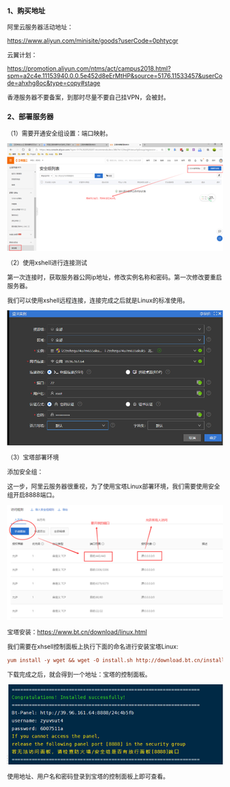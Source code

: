 ### 1、购买地址

阿里云服务器活动地址：

https://www.aliyun.com/minisite/goods?userCode=0phtycgr

云翼计划：

https://promotion.aliyun.com/ntms/act/campus2018.html?spm=a2c4e.11153940.0.0.5e452d8eErMtHP&source=5176.11533457&userCode=ahxhg8oc&type=copy#stage

香港服务器不要备案，到那时尽量不要自己挂VPN，会被封。

### 2、部署服务器

（1）需要开通安全组设置：端口映射。

<img src="服务器部署.assets\image-20200807102203206.png" alt="image-20200807102203206" style="zoom:80%;" />

（2）使用xshell进行连接测试

​		第一次连接时，获取服务器公网ip地址，修改实例名称和密码。第一次修改要重启服务器。

我们可以使用xshell远程连接，连接完成之后就是Linux的标准使用。

<img src="服务器部署.assets\image-20200807103908769.png" alt="image-20200807103908769" style="zoom:80%;" />

（3）宝塔部署环境

添加安全组：

这一步，阿里云服务器很重视，为了使用宝塔Linux部署环境，我们需要使用安全组开启8888端口。

<img src="服务器部署.assets\image-20200807113637972.png" alt="image-20200807113637972" style="zoom:80%;" />

宝塔安装：https://www.bt.cn/download/linux.html

我们需要在xhsell控制面板上执行下面的命名进行安装宝塔Linux:

```ini
yum install -y wget && wget -O install.sh http://download.bt.cn/install/install_6.0.sh && sh install.sh
```

下载完成之后，就会得到一个地址：宝塔的控制面板。

<img src="服务器部署.assets\image-20200807111256434.png" alt="image-20200807111256434" style="zoom:80%;" />

使用地址、用户名和密码登录到宝塔的控制面板上即可查看。



